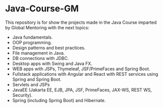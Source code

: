 # Java-Course-GM
This repository is for show the projects made in the Java Course imparted by Global Mentoring with the next topics:

- Java fundamentals.
- OOP programming.
- Design patterns and best practices.
- File management in Java.
- DB connections with JDBC.
- Desktop apps with Swing and Java FX.
- WEB apps with JSPs, Thymeleaf, JSF/PrimeFaces and Spring Boot.
- Fullstack applications with Angular and React with REST services using Spring and Spring Boot.
- Servlets and JSPs
- JavaEE (Jakarta EE, EJB, JPA, JSF, PrimeFaces, JAX-WS, REST WS, Security).
- Spring (including Spring Boot) and Hibernate.

